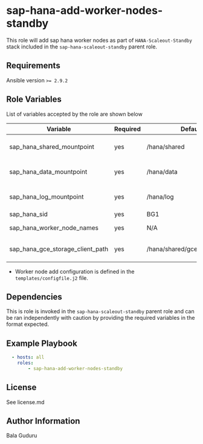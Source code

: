 sap-hana-add-worker-nodes-standby
=========

This role will add sap hana worker nodes as part of `HANA-Scaleout-Standby` stack included in the `sap-hana-scaleout-standby` parent role.

Requirements
------------

Ansible version `>= 2.9.2`

Role Variables
--------------

List of variables accepted by the role are shown below

| Variable                         | Required | Default                       | Choices | Comments                           |
|----------------------------------|----------|-------------------------------|---------|------------------------------------|
| sap_hana_shared_mountpoint       | yes      | /hana/shared                  |         | Mountpoint for HANA shared volume  |
| sap_hana_data_mountpoint         | yes      | /hana/data                    |         | Mountpoint for HANA data volume    |
| sap_hana_log_mountpoint          | yes      | /hana/log                     |         | Mountpoint for HANA log volume     |
| sap_hana_sid                     | yes      | BG1                           |         | HANA SID                           |
| sap_hana_worker_node_names       | yes      | N/A                           |         | HANA worker node names             |
| sap_hana_gce_storage_client_path | yes      | /hana/shared/gceStorageClient |         | HANA gceStorageClient install path |

* Worker node add configuration is defined in the `templates/configfile.j2` file.

Dependencies
------------

This is role is invoked in the `sap-hana-scaleout-standby` parent role and can be ran independently with caution by providing the required variables in the format expected.

Example Playbook
----------------

```yaml
  - hosts: all
    roles:
        - sap-hana-add-worker-nodes-standby
```

License
-------

See license.md

Author Information
------------------

Bala Guduru
